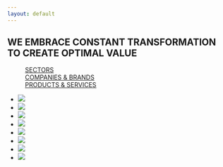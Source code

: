 ```yaml
---
layout: default
---
```


<h2 class="custom-subheader"> WE EMBRACE CONSTANT TRANSFORMATION TO CREATE OPTIMAL VALUE </h2>

<dl class="custom-sub-nav">
  <dd class="active"><a href="#">SECTORS</a></dd>
  <dd><a href="#">COMPANIES &amp; BRANDS</a></dd>
  <dd><a href="#">PRODUCTS &amp; SERVICES</a></dd>
</dl>

<ul class="small-block-grid-1 medium-block-grid-2">
  <li><a href="#"><img src="http://placehold.it/470x180&text=ENGINEERING+PRODUCTS+AND+SERVICES"></a></li>
  <li><a href="#"><img src="http://placehold.it/470x180&text=DESIGN+AND+ENGINEERING+SERVICES"></a></li>
  <li><a href="#"><img src="http://placehold.it/470x180&text=CORPORATE+SERVICES"></a></li>
  <li><a href="#"><img src="http://placehold.it/470x180&text=TRAVEL"></a></li>
  <li><a href="#"><img src="http://placehold.it/470x180&text=PROPERTIES"></a></li>
  <li><a href="#"><img src="http://placehold.it/470x180&text=CONSUMER+PRODUCTS"></a></li>
  <li><a href="#"><img src="http://placehold.it/470x180&text=HOSPITALITY"></a></li>
  <li><a href="#"><img src="http://placehold.it/470x180&text=LOGISTICS+AND+PACKAGING"></a></li>
</ul>